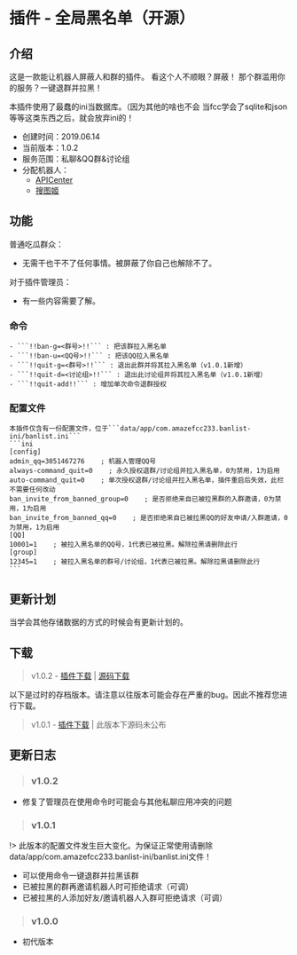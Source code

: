 # 插件 - 全局黑名单（开源）

## 介绍

这是一款能让机器人屏蔽人和群的插件。 
看这个人不顺眼？屏蔽！
那个群滥用你的服务？一键退群并拉黑！

本插件使用了最蠢的ini当数据库。（因为其他的啥也不会
当fcc学会了sqlite和json等等这类东西之后，就会放弃ini的！

 - 创建时间：2019.06.14
 - 当前版本：1.0.2
 - 服务范围：私聊&QQ群&讨论组
 - 分配机器人：
   - [APICenter](api_main.md)
   - [搜图姬](picfinder.md)
 
## 功能

普通吃瓜群众：
  - 无需干也干不了任何事情。被屏蔽了你自己也解除不了。

对于插件管理员：
  - 有一些内容需要了解。
  
  ### 命令
    - ```!!ban-g=<群号>!!``` : 把该群拉入黑名单
	- ```!!ban-u=<QQ号>!!``` : 把该QQ拉入黑名单
	- ```!!quit-g=<群号>!!``` : 退出此群并将其拉入黑名单（v1.0.1新增）
	- ```!!quit-d=<讨论组>!!``` : 退出此讨论组并将其拉入黑名单（v1.0.1新增）
	- ```!!quit-add!!``` : 增加单次命令退群授权
	
  ### 配置文件
    本插件仅含有一份配置文件，位于```data/app/com.amazefcc233.banlist-ini/banlist.ini```
	```ini
    [config]
    admin_qq=3051467276    ; 机器人管理QQ号
    always-command_quit=0    ; 永久授权退群/讨论组并拉入黑名单，0为禁用，1为启用
    auto-command_quit=0    ; 单次授权退群/讨论组并拉入黑名单，插件重启后失效，此栏不需要任何改动
    ban_invite_from_banned_group=0    ; 是否拒绝来自已被拉黑群的入群邀请，0为禁用，1为启用
    ban_invite_from_banned_qq=0    ; 是否拒绝来自已被拉黑QQ的好友申请/入群邀请，0为禁用，1为启用
    [QQ]
    10001=1    ; 被拉入黑名单的QQ号，1代表已被拉黑。解除拉黑请删除此行
    [group]
    12345=1    ; 被拉入黑名单的群号/讨论组，1代表已被拉黑。解除拉黑请删除此行
	```
  
## 更新计划

  当学会其他存储数据的方式的时候会有更新计划的。
  
## 下载

  > v1.0.2 - [插件下载](https://cqp.cc/t/43675) | [源码下载](https://cqp.cc/t/43675)  
  
  以下是过时的存档版本。请注意以往版本可能会存在严重的bug。因此不推荐您进行下载。
  
  > v1.0.1 - [插件下载](https://ro.amazefcc233.com/dl/plugins/banlist-ini/1.0.1/com.amazefcc233.banlist-ini.cpk) | 此版本下源码未公布
  
## 更新日志
  
  > ### v1.0.2
  
  - 修复了管理员在使用命令时可能会与其他私聊应用冲突的问题
  
  > ### v1.0.1
  
  !> 此版本的配置文件发生巨大变化。为保证正常使用请删除data/app/com.amazefcc233.banlist-ini/banlist.ini文件！    
    
  - 可以使用命令一键退群并拉黑该群
  - 已被拉黑的群再邀请机器人时可拒绝请求（可调）
  - 已被拉黑的人添加好友/邀请机器人入群可拒绝请求（可调）
  
  
  > ### v1.0.0
  
  - 初代版本
  